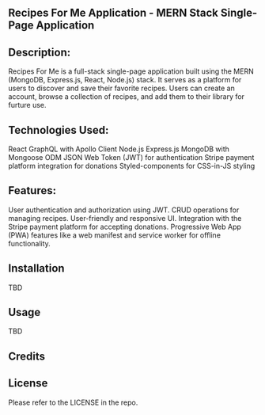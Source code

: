 ## Recipes For Me Application - MERN Stack Single-Page Application

## Description:
Recipes For Me is a full-stack single-page application built using the MERN (MongoDB, Express.js, React, Node.js) stack. It serves as a platform for users to discover and save their favorite recipes. Users can create an account, browse a collection of recipes, and add them to their library for furture use. 

## Technologies Used:
React
GraphQL with Apollo Client
Node.js
Express.js
MongoDB with Mongoose ODM
JSON Web Token (JWT) for authentication
Stripe payment platform integration for donations
Styled-components for CSS-in-JS styling

## Features:
User authentication and authorization using JWT.
CRUD operations for managing recipes.
User-friendly and responsive UI.
Integration with the Stripe payment platform for accepting donations.
Progressive Web App (PWA) features like a web manifest and service worker for offline functionality.

## Installation

TBD

## Usage

TBD

## Credits


## License

Please refer to the LICENSE in the repo.
